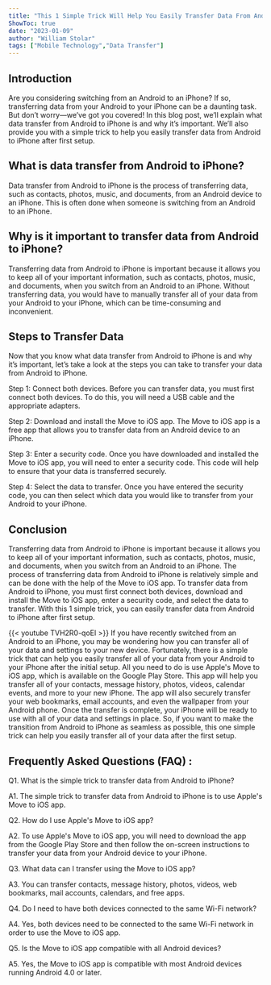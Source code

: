```yaml
---
title: "This 1 Simple Trick Will Help You Easily Transfer Data From Android to iPhone After First Setup!"
ShowToc: true 
date: "2023-01-09"
author: "William Stolar" 
tags: ["Mobile Technology","Data Transfer"]
---
```

## Introduction

Are you considering switching from an Android to an iPhone? If so, transferring data from your Android to your iPhone can be a daunting task. But don’t worry—we’ve got you covered! In this blog post, we’ll explain what data transfer from Android to iPhone is and why it’s important. We’ll also provide you with a simple trick to help you easily transfer data from Android to iPhone after first setup. 

## What is data transfer from Android to iPhone?

Data transfer from Android to iPhone is the process of transferring data, such as contacts, photos, music, and documents, from an Android device to an iPhone. This is often done when someone is switching from an Android to an iPhone. 

## Why is it important to transfer data from Android to iPhone?

Transferring data from Android to iPhone is important because it allows you to keep all of your important information, such as contacts, photos, music, and documents, when you switch from an Android to an iPhone. Without transferring data, you would have to manually transfer all of your data from your Android to your iPhone, which can be time-consuming and inconvenient. 

## Steps to Transfer Data

Now that you know what data transfer from Android to iPhone is and why it’s important, let’s take a look at the steps you can take to transfer your data from Android to iPhone. 

Step 1: Connect both devices. Before you can transfer data, you must first connect both devices. To do this, you will need a USB cable and the appropriate adapters. 

Step 2: Download and install the Move to iOS app. The Move to iOS app is a free app that allows you to transfer data from an Android device to an iPhone. 

Step 3: Enter a security code. Once you have downloaded and installed the Move to iOS app, you will need to enter a security code. This code will help to ensure that your data is transferred securely. 

Step 4: Select the data to transfer. Once you have entered the security code, you can then select which data you would like to transfer from your Android to your iPhone. 

## Conclusion

Transferring data from Android to iPhone is important because it allows you to keep all of your important information, such as contacts, photos, music, and documents, when you switch from an Android to an iPhone. The process of transferring data from Android to iPhone is relatively simple and can be done with the help of the Move to iOS app. To transfer data from Android to iPhone, you must first connect both devices, download and install the Move to iOS app, enter a security code, and select the data to transfer. With this 1 simple trick, you can easily transfer data from Android to iPhone after first setup.

{{< youtube TVH2R0-qoEI >}} 
If you have recently switched from an Android to an iPhone, you may be wondering how you can transfer all of your data and settings to your new device. Fortunately, there is a simple trick that can help you easily transfer all of your data from your Android to your iPhone after the initial setup. All you need to do is use Apple's Move to iOS app, which is available on the Google Play Store. This app will help you transfer all of your contacts, message history, photos, videos, calendar events, and more to your new iPhone. The app will also securely transfer your web bookmarks, email accounts, and even the wallpaper from your Android phone. Once the transfer is complete, your iPhone will be ready to use with all of your data and settings in place. So, if you want to make the transition from Android to iPhone as seamless as possible, this one simple trick can help you easily transfer all of your data after the first setup.

## Frequently Asked Questions (FAQ) :
Q1. What is the simple trick to transfer data from Android to iPhone?

A1. The simple trick to transfer data from Android to iPhone is to use Apple's Move to iOS app.

Q2. How do I use Apple's Move to iOS app?

A2. To use Apple's Move to iOS app, you will need to download the app from the Google Play Store and then follow the on-screen instructions to transfer your data from your Android device to your iPhone.

Q3. What data can I transfer using the Move to iOS app?

A3. You can transfer contacts, message history, photos, videos, web bookmarks, mail accounts, calendars, and free apps.

Q4. Do I need to have both devices connected to the same Wi-Fi network?

A4. Yes, both devices need to be connected to the same Wi-Fi network in order to use the Move to iOS app.

Q5. Is the Move to iOS app compatible with all Android devices?

A5. Yes, the Move to iOS app is compatible with most Android devices running Android 4.0 or later.


